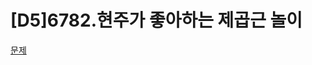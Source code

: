 # [D5]6782.현주가 좋아하는 제곱근 놀이

[문제](https://swexpertacademy.com/main/code/problem/problemDetail.do?contestProbId=AWgqsAlKr9sDFAW0&categoryId=AWgqsAlKr9sDFAW0&categoryType=CODE)

